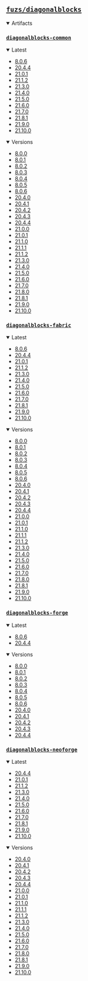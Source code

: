 ## [`fuzs/diagonalblocks`](.)

<details open>
<summary>Artifacts</summary>

### [`diagonalblocks-common`](./diagonalblocks-common)
<details open>
<summary>Latest</summary>

- [8.0.6](./diagonalblocks-common/8.0.6)
- [20.4.4](./diagonalblocks-common/20.4.4)
- [21.0.1](./diagonalblocks-common/21.0.1)
- [21.1.2](./diagonalblocks-common/21.1.2)
- [21.3.0](./diagonalblocks-common/21.3.0)
- [21.4.0](./diagonalblocks-common/21.4.0)
- [21.5.0](./diagonalblocks-common/21.5.0)
- [21.6.0](./diagonalblocks-common/21.6.0)
- [21.7.0](./diagonalblocks-common/21.7.0)
- [21.8.1](./diagonalblocks-common/21.8.1)
- [21.9.0](./diagonalblocks-common/21.9.0)
- [21.10.0](./diagonalblocks-common/21.10.0)
</details>

<details open>
<summary>Versions</summary>

- [8.0.0](./diagonalblocks-common/8.0.0)
- [8.0.1](./diagonalblocks-common/8.0.1)
- [8.0.2](./diagonalblocks-common/8.0.2)
- [8.0.3](./diagonalblocks-common/8.0.3)
- [8.0.4](./diagonalblocks-common/8.0.4)
- [8.0.5](./diagonalblocks-common/8.0.5)
- [8.0.6](./diagonalblocks-common/8.0.6)
- [20.4.0](./diagonalblocks-common/20.4.0)
- [20.4.1](./diagonalblocks-common/20.4.1)
- [20.4.2](./diagonalblocks-common/20.4.2)
- [20.4.3](./diagonalblocks-common/20.4.3)
- [20.4.4](./diagonalblocks-common/20.4.4)
- [21.0.0](./diagonalblocks-common/21.0.0)
- [21.0.1](./diagonalblocks-common/21.0.1)
- [21.1.0](./diagonalblocks-common/21.1.0)
- [21.1.1](./diagonalblocks-common/21.1.1)
- [21.1.2](./diagonalblocks-common/21.1.2)
- [21.3.0](./diagonalblocks-common/21.3.0)
- [21.4.0](./diagonalblocks-common/21.4.0)
- [21.5.0](./diagonalblocks-common/21.5.0)
- [21.6.0](./diagonalblocks-common/21.6.0)
- [21.7.0](./diagonalblocks-common/21.7.0)
- [21.8.0](./diagonalblocks-common/21.8.0)
- [21.8.1](./diagonalblocks-common/21.8.1)
- [21.9.0](./diagonalblocks-common/21.9.0)
- [21.10.0](./diagonalblocks-common/21.10.0)
</details>

### [`diagonalblocks-fabric`](./diagonalblocks-fabric)
<details open>
<summary>Latest</summary>

- [8.0.6](./diagonalblocks-fabric/8.0.6)
- [20.4.4](./diagonalblocks-fabric/20.4.4)
- [21.0.1](./diagonalblocks-fabric/21.0.1)
- [21.1.2](./diagonalblocks-fabric/21.1.2)
- [21.3.0](./diagonalblocks-fabric/21.3.0)
- [21.4.0](./diagonalblocks-fabric/21.4.0)
- [21.5.0](./diagonalblocks-fabric/21.5.0)
- [21.6.0](./diagonalblocks-fabric/21.6.0)
- [21.7.0](./diagonalblocks-fabric/21.7.0)
- [21.8.1](./diagonalblocks-fabric/21.8.1)
- [21.9.0](./diagonalblocks-fabric/21.9.0)
- [21.10.0](./diagonalblocks-fabric/21.10.0)
</details>

<details open>
<summary>Versions</summary>

- [8.0.0](./diagonalblocks-fabric/8.0.0)
- [8.0.1](./diagonalblocks-fabric/8.0.1)
- [8.0.2](./diagonalblocks-fabric/8.0.2)
- [8.0.3](./diagonalblocks-fabric/8.0.3)
- [8.0.4](./diagonalblocks-fabric/8.0.4)
- [8.0.5](./diagonalblocks-fabric/8.0.5)
- [8.0.6](./diagonalblocks-fabric/8.0.6)
- [20.4.0](./diagonalblocks-fabric/20.4.0)
- [20.4.1](./diagonalblocks-fabric/20.4.1)
- [20.4.2](./diagonalblocks-fabric/20.4.2)
- [20.4.3](./diagonalblocks-fabric/20.4.3)
- [20.4.4](./diagonalblocks-fabric/20.4.4)
- [21.0.0](./diagonalblocks-fabric/21.0.0)
- [21.0.1](./diagonalblocks-fabric/21.0.1)
- [21.1.0](./diagonalblocks-fabric/21.1.0)
- [21.1.1](./diagonalblocks-fabric/21.1.1)
- [21.1.2](./diagonalblocks-fabric/21.1.2)
- [21.3.0](./diagonalblocks-fabric/21.3.0)
- [21.4.0](./diagonalblocks-fabric/21.4.0)
- [21.5.0](./diagonalblocks-fabric/21.5.0)
- [21.6.0](./diagonalblocks-fabric/21.6.0)
- [21.7.0](./diagonalblocks-fabric/21.7.0)
- [21.8.0](./diagonalblocks-fabric/21.8.0)
- [21.8.1](./diagonalblocks-fabric/21.8.1)
- [21.9.0](./diagonalblocks-fabric/21.9.0)
- [21.10.0](./diagonalblocks-fabric/21.10.0)
</details>

### [`diagonalblocks-forge`](./diagonalblocks-forge)
<details open>
<summary>Latest</summary>

- [8.0.6](./diagonalblocks-forge/8.0.6)
- [20.4.4](./diagonalblocks-forge/20.4.4)
</details>

<details open>
<summary>Versions</summary>

- [8.0.0](./diagonalblocks-forge/8.0.0)
- [8.0.1](./diagonalblocks-forge/8.0.1)
- [8.0.2](./diagonalblocks-forge/8.0.2)
- [8.0.3](./diagonalblocks-forge/8.0.3)
- [8.0.4](./diagonalblocks-forge/8.0.4)
- [8.0.5](./diagonalblocks-forge/8.0.5)
- [8.0.6](./diagonalblocks-forge/8.0.6)
- [20.4.0](./diagonalblocks-forge/20.4.0)
- [20.4.1](./diagonalblocks-forge/20.4.1)
- [20.4.2](./diagonalblocks-forge/20.4.2)
- [20.4.3](./diagonalblocks-forge/20.4.3)
- [20.4.4](./diagonalblocks-forge/20.4.4)
</details>

### [`diagonalblocks-neoforge`](./diagonalblocks-neoforge)
<details open>
<summary>Latest</summary>

- [20.4.4](./diagonalblocks-neoforge/20.4.4)
- [21.0.1](./diagonalblocks-neoforge/21.0.1)
- [21.1.2](./diagonalblocks-neoforge/21.1.2)
- [21.3.0](./diagonalblocks-neoforge/21.3.0)
- [21.4.0](./diagonalblocks-neoforge/21.4.0)
- [21.5.0](./diagonalblocks-neoforge/21.5.0)
- [21.6.0](./diagonalblocks-neoforge/21.6.0)
- [21.7.0](./diagonalblocks-neoforge/21.7.0)
- [21.8.1](./diagonalblocks-neoforge/21.8.1)
- [21.9.0](./diagonalblocks-neoforge/21.9.0)
- [21.10.0](./diagonalblocks-neoforge/21.10.0)
</details>

<details open>
<summary>Versions</summary>

- [20.4.0](./diagonalblocks-neoforge/20.4.0)
- [20.4.1](./diagonalblocks-neoforge/20.4.1)
- [20.4.2](./diagonalblocks-neoforge/20.4.2)
- [20.4.3](./diagonalblocks-neoforge/20.4.3)
- [20.4.4](./diagonalblocks-neoforge/20.4.4)
- [21.0.0](./diagonalblocks-neoforge/21.0.0)
- [21.0.1](./diagonalblocks-neoforge/21.0.1)
- [21.1.0](./diagonalblocks-neoforge/21.1.0)
- [21.1.1](./diagonalblocks-neoforge/21.1.1)
- [21.1.2](./diagonalblocks-neoforge/21.1.2)
- [21.3.0](./diagonalblocks-neoforge/21.3.0)
- [21.4.0](./diagonalblocks-neoforge/21.4.0)
- [21.5.0](./diagonalblocks-neoforge/21.5.0)
- [21.6.0](./diagonalblocks-neoforge/21.6.0)
- [21.7.0](./diagonalblocks-neoforge/21.7.0)
- [21.8.0](./diagonalblocks-neoforge/21.8.0)
- [21.8.1](./diagonalblocks-neoforge/21.8.1)
- [21.9.0](./diagonalblocks-neoforge/21.9.0)
- [21.10.0](./diagonalblocks-neoforge/21.10.0)
</details>

</details>
